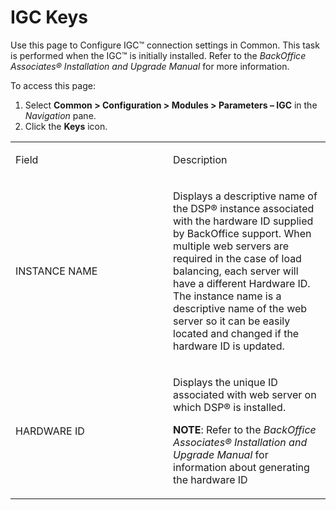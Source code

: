 # IGC Keys

<div class="use">

Use this page to Configure IGC™ connection settings in Common. This task
is performed when the IGC™ is initially installed. Refer to the
*BackOffice Associates® Installation and Upgrade Manual* for more
information.

</div>

To access this page:

1.  Select **Common \> Configuration \> Modules \> Parameters – IGC** in
    the *Navigation* pane.
2.  Click the **Keys** icon.

<table>
<colgroup>
<col style="width: 50%" />
<col style="width: 50%" />
</colgroup>
<tbody>
<tr class="odd">
<td><p>Field</p></td>
<td><p>Description</p></td>
</tr>
<tr class="even">
<td><p>INSTANCE NAME</p></td>
<td><p>Displays a descriptive name of the DSP® instance associated with the hardware ID supplied by BackOffice support. When multiple web servers are required in the case of load balancing, each server will have a different Hardware ID. The instance name is a descriptive name of the web server so it can be easily located and changed if the hardware ID is updated.</p></td>
</tr>
<tr class="odd">
<td><p>HARDWARE ID</p></td>
<td><p>Displays the unique ID associated with web server on which DSP® is installed.</p>
<p><strong>NOTE</strong>: Refer to the <em>BackOffice Associates® Installation and Upgrade Manual</em> for information about generating the hardware ID</p></td>
</tr>
</tbody>
</table>
